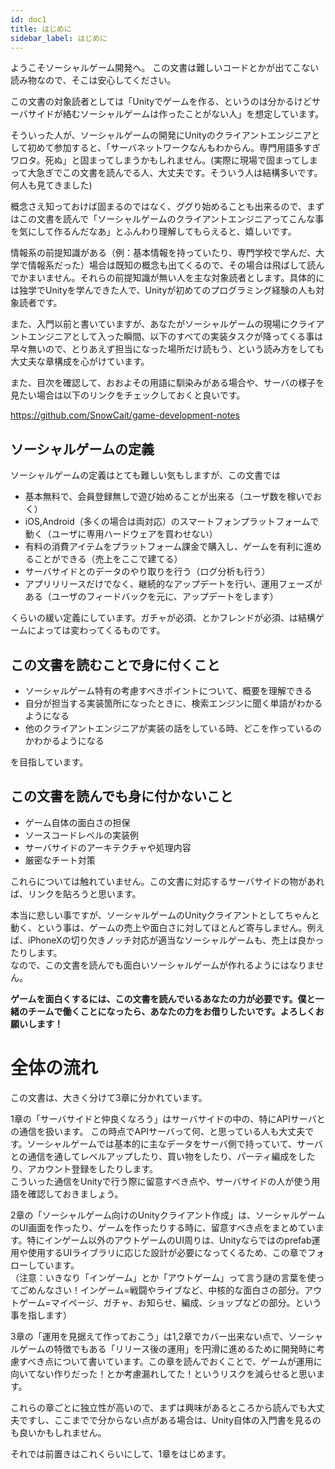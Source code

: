 ```yaml
---
id: doc1
title: はじめに
sidebar_label: はじめに
---
```


ようこそソーシャルゲーム開発へ。
この文書は難しいコードとかが出てこない読み物なので、そこは安心してください。

この文書の対象読者としては「Unityでゲームを作る、というのは分かるけどサーバサイドが絡むソーシャルゲームは作ったことがない人」を想定しています。  

そういった人が、ソーシャルゲームの開発にUnityのクライアントエンジニアとして初めて参加すると、「サーバネットワークなんもわからん。専門用語多すぎワロタ。死ぬ」と固まってしまうかもしれません。(実際に現場で固まってしまって大急ぎでこの文書を読んでる人、大丈夫です。そういう人は結構多いです。何人も見てきました)  

概念さえ知っておけば固まるのではなく、ググり始めることも出来るので、まずはこの文書を読んで「ソーシャルゲームのクライアントエンジニアってこんな事を気にして作るんだなあ」とふんわり理解してもらえると、嬉しいです。

情報系の前提知識がある（例：基本情報を持っていたり、専門学校で学んだ、大学で情報系だった）場合は既知の概念も出てくるので、その場合は飛ばして読んでかまいません。それらの前提知識が無い人を主な対象読者とします。具体的には独学でUnityを学んできた人で、Unityが初めてのプログラミング経験の人も対象読者です。

また、入門以前と書いていますが、あなたがソーシャルゲームの現場にクライアントエンジニアとして入った瞬間、以下のすべての実装タスクが降ってくる事は早々無いので、とりあえず担当になった場所だけ読もう、という読み方をしても大丈夫な章構成を心がけています。


また、目次を確認して、おおよその用語に馴染みがある場合や、サーバの様子を見たい場合は以下のリンクをチェックしておくと良いです。  

https://github.com/SnowCait/game-development-notes

## ソーシャルゲームの定義
ソーシャルゲームの定義はとても難しい気もしますが、この文書では

- 基本無料で、会員登録無しで遊び始めることが出来る（ユーザ数を稼いでおく）
- iOS,Android（多くの場合は両対応）のスマートフォンプラットフォームで動く（ユーザに専用ハードウェアを買わせない）
- 有料の消費アイテムをプラットフォーム課金で購入し、ゲームを有利に進めることができる（売上をここで建てる）
- サーバサイドとのデータのやり取りを行う（ログ分析も行う）
- アプリリリースだけでなく、継続的なアップデートを行い、運用フェーズがある（ユーザのフィードバックを元に、アップデートをします）

くらいの緩い定義にしています。ガチャが必須、とかフレンドが必須、は結構ゲームによっては変わってくるものです。

## この文書を読むことで身に付くこと
- ソーシャルゲーム特有の考慮すべきポイントについて、概要を理解できる
- 自分が担当する実装箇所になったときに、検索エンジンに聞く単語がわかるようになる
- 他のクライアントエンジニアが実装の話をしている時、どこを作っているのかわかるようになる

を目指しています。

## この文書を読んでも身に付かないこと
- ゲーム自体の面白さの担保
- ソースコードレベルの実装例
- サーバサイドのアーキテクチャや処理内容
- 厳密なチート対策

これらについては触れていません。この文書に対応するサーバサイドの物があれば、リンクを貼ろうと思います。  

本当に悲しい事ですが、ソーシャルゲームのUnityクライアントとしてちゃんと動く、という事は、ゲームの売上や面白さに対してほとんど寄与しません。例えば、iPhoneXの切り欠きノッチ対応が適当なソーシャルゲームも、売上は良かったりします。  
なので、この文書を読んでも面白いソーシャルゲームが作れるようにはなりません。  

**ゲームを面白くするには、この文書を読んでいるあなたの力が必要です。僕と一緒のチームで働くことになったら、あなたの力をお借りしたいです。よろしくお願いします！**


# 全体の流れ
この文書は、大きく分けて3章に分かれています。

1章の「サーバサイドと仲良くなろう」はサーバサイドの中の、特にAPIサーバとの通信を扱います。
この時点でAPIサーバって何、と思っている人も大丈夫です。ソーシャルゲームでは基本的に主なデータをサーバ側で持っていて、サーバとの通信を通してレベルアップしたり、買い物をしたり、パーティ編成をしたり、アカウント登録をしたりします。  
こういった通信をUnityで行う際に留意すべき点や、サーバサイドの人が使う用語を確認しておきましょう。

2章の「ソーシャルゲーム向けのUnityクライアント作成」は、ソーシャルゲームのUI画面を作ったり、ゲームを作ったりする時に、留意すべき点をまとめています。特にインゲーム以外のアウトゲームのUI周りは、Unityならではのprefab運用や使用するUIライブラリに応じた設計が必要になってくるため、この章でフォローしています。  
（注意：いきなり「インゲーム」とか「アウトゲーム」って言う謎の言葉を使ってごめんなさい！インゲーム=戦闘やライブなど、中核的な面白さの部分。アウトゲーム=マイページ、ガチャ、お知らせ、編成、ショップなどの部分。という事を指します）

3章の「運用を見据えて作っておこう」は1,2章でカバー出来ない点で、ソーシャルゲームの特徴でもある「リリース後の運用」を円滑に進めるために開発時に考慮すべき点について書いています。この章を読んでおくことで、ゲームが運用に向いてない作りだった！とか考慮漏れしてた！というリスクを減らせると思います。

これらの章ごとに独立性が高いので、まずは興味があるところから読んでも大丈夫ですし、ここまでで分からない点がある場合は、Unity自体の入門書を見るのも良いかもしれません。

それでは前置きはこれくらいにして、1章をはじめます。
